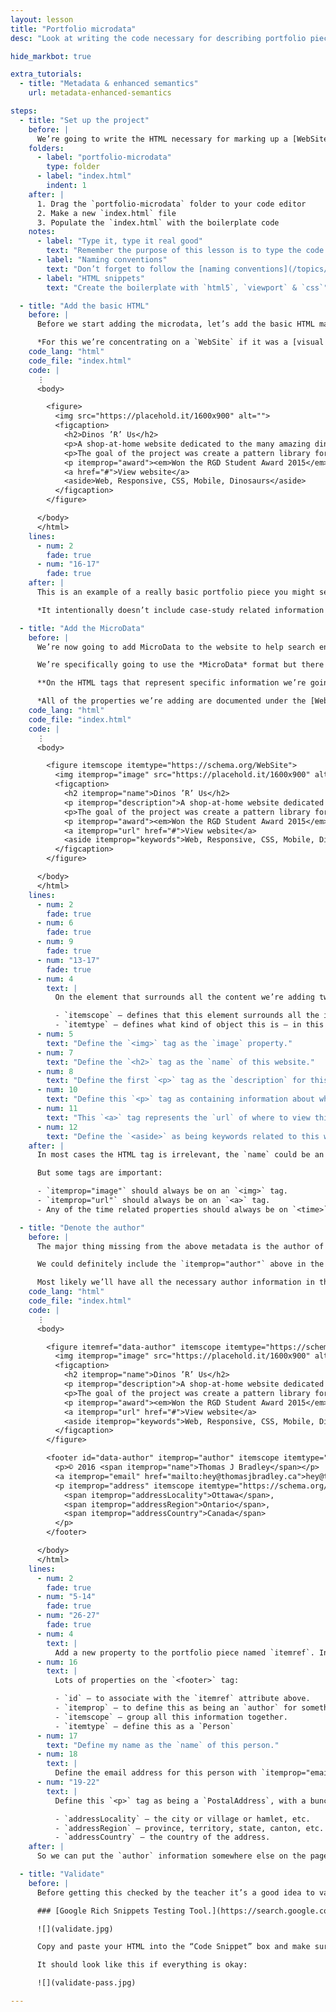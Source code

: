 ```yaml
---
layout: lesson
title: "Portfolio microdata"
desc: "Look at writing the code necessary for describing portfolio piece using Microdata and Schema.org."

hide_markbot: true

extra_tutorials:
  - title: "Metadata & enhanced semantics"
    url: metadata-enhanced-semantics

steps:
  - title: "Set up the project"
    before: |
      We’re going to write the HTML necessary for marking up a [WebSite](https://schema.org/WebSite) portfolio piece using Schema.org.
    folders:
      - label: "portfolio-microdata"
        type: folder
      - label: "index.html"
        indent: 1
    after: |
      1. Drag the `portfolio-microdata` folder to your code editor
      2. Make a new `index.html` file
      3. Populate the `index.html` with the boilerplate code
    notes:
      - label: "Type it, type it real good"
        text: "Remember the purpose of this lesson is to type the code out yourself—build up that muscle memory in your fingers!"
      - label: "Naming conventions"
        text: "Don’t forget to follow the [naming conventions](/topics/naming-paths-cheat-sheet/#naming-conventions)."
      - label: "HTML snippets"
        text: "Create the boilerplate with `html5`, `viewport` & `css`"

  - title: "Add the basic HTML"
    before: |
      Before we start adding the microdata, let’s add the basic HTML markup for a portfolio piece.

      *For this we’re concentrating on a `WebSite` if it was a [visual artwork](https://schema.org/VisualArtwork) or a [photograph](https://schema.org/Photograph) there would be other specific properties.*
    code_lang: "html"
    code_file: "index.html"
    code: |
      ⋮
      <body>

        <figure>
          <img src="https://placehold.it/1600x900" alt="">
          <figcaption>
            <h2>Dinos ’R’ Us</h2>
            <p>A shop-at-home website dedicated to the many amazing dinosaur products.</p>
            <p>The goal of the project was create a pattern library for a large-scale website and show pattern examples on a few sample pages.</p>
            <p itemprop="award"><em>Won the RGD Student Award 2015</em></p>
            <a href="#">View website</a>
            <aside>Web, Responsive, CSS, Mobile, Dinosaurs</aside>
          </figcaption>
        </figure>

      </body>
      </html>
    lines:
      - num: 2
        fade: true
      - num: "16-17"
        fade: true
    after: |
      This is an example of a really basic portfolio piece you might see on your website.

      *It intentionally doesn’t include case-study related information to simplify the code in this lesson.*

  - title: "Add the MicroData"
    before: |
      We’re now going to add MicroData to the website to help search engines understand the content and display better results.

      We’re specifically going to use the *MicroData* format but there are other formats like *RDFa* and *JSON-LD*.

      **On the HTML tags that represent specific information we’re going to add a new property: `itemprop="…"`.**

      *All of the properties we’re adding are documented under the [WebSite type on Schema.org](https://schema.org/WebSite).*
    code_lang: "html"
    code_file: "index.html"
    code: |
      ⋮
      <body>

        <figure itemscope itemtype="https://schema.org/WebSite">
          <img itemprop="image" src="https://placehold.it/1600x900" alt="">
          <figcaption>
            <h2 itemprop="name">Dinos ’R’ Us</h2>
            <p itemprop="description">A shop-at-home website dedicated to the many amazing dinosaur products.</p>
            <p>The goal of the project was create a pattern library for a large-scale website and show pattern examples on a few sample pages.</p>
            <p itemprop="award"><em>Won the RGD Student Award 2015</em></p>
            <a itemprop="url" href="#">View website</a>
            <aside itemprop="keywords">Web, Responsive, CSS, Mobile, Dinosaurs</aside>
          </figcaption>
        </figure>

      </body>
      </html>
    lines:
      - num: 2
        fade: true
      - num: 6
        fade: true
      - num: 9
        fade: true
      - num: "13-17"
        fade: true
      - num: 4
        text: |
          On the element that surrounds all the content we’re adding two properties:

          - `itemscope` — defines that this element surrounds all the information
          - `itemtype` — defines what kind of object this is — in this case a `WebSite`
      - num: 5
        text: "Define the `<img>` tag as the `image` property."
      - num: 7
        text: "Define the `<h2>` tag as the `name` of this website."
      - num: 8
        text: "Define the first `<p>` tag as the `description` for this website."
      - num: 10
        text: "Define this `<p>` tag as containing information about what awards this work won."
      - num: 11
        text: "This `<a>` tag represents the `url` of where to view this website."
      - num: 12
        text: "Define the `<aside>` as being keywords related to this website."
    after: |
      In most cases the HTML tag is irrelevant, the `name` could be an `<h1>` or `<h2>` or `<strong>` or `<span>` microdata doesn’t necessarily care.

      But some tags are important:

      - `itemprop="image"` should always be on an `<img>` tag.
      - `itemprop="url"` should always be on an `<a>` tag.
      - Any of the time related properties should always be on `<time>` tags.

  - title: "Denote the author"
    before: |
      The major thing missing from the above metadata is the author of this creative work—the person who designed it.

      We could definitely include the `itemprop="author"` above in the code—but you know that I don’t like to repeat code if I don’t have to.

      Most likely we’ll have all the necessary author information in the `<footer>` of the website and we can use link it back up to the portfolio piece.
    code_lang: "html"
    code_file: "index.html"
    code: |
      ⋮
      <body>

        <figure itemref="data-author" itemscope itemtype="https://schema.org/WebSite">
          <img itemprop="image" src="https://placehold.it/1600x900" alt="">
          <figcaption>
            <h2 itemprop="name">Dinos ’R’ Us</h2>
            <p itemprop="description">A shop-at-home website dedicated to the many amazing dinosaur products.</p>
            <p>The goal of the project was create a pattern library for a large-scale website and show pattern examples on a few sample pages.</p>
            <p itemprop="award"><em>Won the RGD Student Award 2015</em></p>
            <a itemprop="url" href="#">View website</a>
            <aside itemprop="keywords">Web, Responsive, CSS, Mobile, Dinosaurs</aside>
          </figcaption>
        </figure>

        <footer id="data-author" itemprop="author" itemscope itemtype="https://schema.org/Person">
          <p>© 2016 <span itemprop="name">Thomas J Bradley</span></p>
          <a itemprop="email" href="mailto:hey@thomasjbradley.ca">hey@thomasjbradley.ca</a>
          <p itemprop="address" itemscope itemtype="https://schema.org/PostalAddress">
            <span itemprop="addressLocality">Ottawa</span>,
            <span itemprop="addressRegion">Ontario</span>,
            <span itemprop="addressCountry">Canada</span>
          </p>
        </footer>

      </body>
      </html>
    lines:
      - num: 2
        fade: true
      - num: "5-14"
        fade: true
      - num: "26-27"
        fade: true
      - num: 4
        text: |
          Add a new property to the portfolio piece named `itemref`. In `itemref` we write the IDs of other elements on the page that add properties to this `itemscope`
      - num: 16
        text: |
          Lots of properties on the `<footer>` tag:

          - `id` — to associate with the `itemref` attribute above.
          - `itemprop` — to define this as being an `author` for something else on the page.
          - `itemscope` — group all this information together.
          - `itemtype` — define this as a `Person`
      - num: 17
        text: "Define my name as the `name` of this person."
      - num: 18
        text: |
          Define the email address for this person with `itemprop="email"`
      - num: "19-22"
        text: |
          Define this `<p>` tag as being a `PostalAddress`, with a bunch of sub-properties:

          - `addressLocality` — the city or village or hamlet, etc.
          - `addressRegion` — province, territory, state, canton, etc.
          - `addressCountry` — the country of the address.
    after: |
      So we can put the `author` information somewhere else on the page and link each portfolio piece to the author without having to duplicate the code.

  - title: "Validate"
    before: |
      Before getting this checked by the teacher it’s a good idea to validate it. Google’s Rich Snippets Testing Tool allows you to paste the metadata enhanced HTML and it will extract the information out of it. If the tool finds any errors they’ll be displayed on the side.

      ### [Google Rich Snippets Testing Tool.](https://search.google.com/structured-data/testing-tool)

      ![](validate.jpg)

      Copy and paste your HTML into the “Code Snippet” box and make sure there are no red errors.

      It should look like this if everything is okay:

      ![](validate-pass.jpg)

---
```

